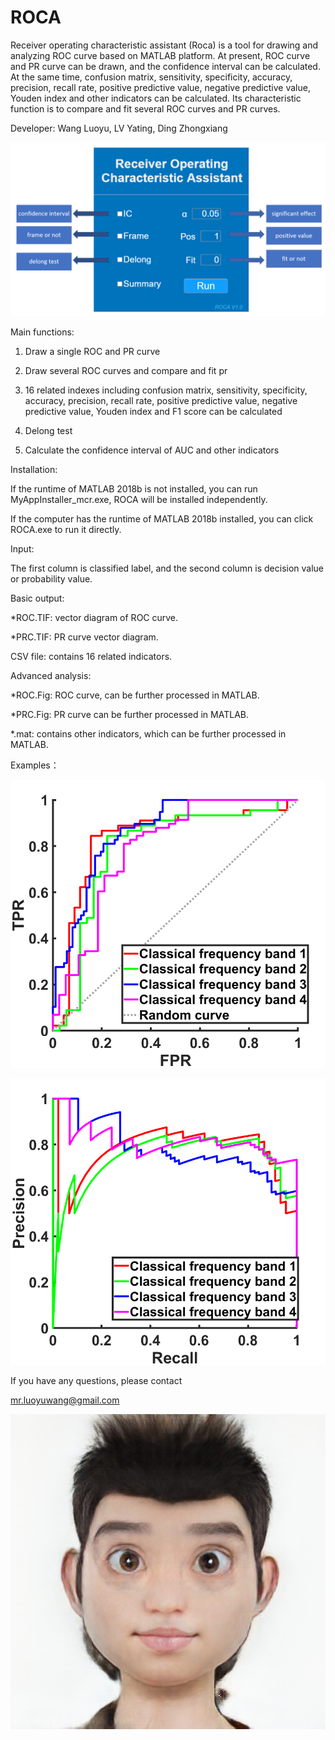 # ROCA


Receiver operating characteristic assistant (Roca) is a tool for drawing and analyzing ROC curve based on MATLAB platform. At present, ROC curve and PR curve can be drawn, and the confidence interval can be calculated. At the same time, confusion matrix, sensitivity, specificity, accuracy, precision, recall rate, positive predictive value, negative predictive value, Youden index and other indicators can be calculated. Its characteristic function is to compare and fit several ROC curves and PR curves.

Developer: Wang Luoyu, LV Yating, Ding Zhongxiang

![image](https://github.com/Luoyu-Wang/ROCA/blob/master/introduction/introduction1.png)
 
Main functions:

1. Draw a single ROC and PR curve

2. Draw several ROC curves and compare and fit pr

3. 16 related indexes including confusion matrix, sensitivity, specificity, accuracy, precision, recall rate, positive predictive value, negative predictive value, Youden index and F1 score can be calculated

4. Delong test

5. Calculate the confidence interval of AUC and other indicators


Installation:

If the runtime of MATLAB 2018b is not installed, you can run MyAppInstaller_mcr.exe, ROCA will be installed independently.

If the computer has the runtime of MATLAB 2018b installed, you can click ROCA.exe to run it directly.


Input:

The first column is classified label, and the second column is decision value or probability value.


Basic output:

*ROC.TIF: vector diagram of ROC curve.

*PRC.TIF: PR curve vector diagram.

CSV file: contains 16 related indicators.


Advanced analysis:

*ROC.Fig: ROC curve, can be further processed in MATLAB.

*PRC.Fig: PR curve can be further processed in MATLAB.

*.mat: contains other indicators, which can be further processed in MATLAB.

Examples：

![image](https://github.com/Luoyu-Wang/ROCA/blob/master/introduction/introduction2.png)

![image](https://github.com/Luoyu-Wang/ROCA/blob/master/introduction/introduction3.png)


If you have any questions, please contact

mr.luoyuwang@gmail.com

![image](https://github.com/Luoyu-Wang/ROCA/blob/master/splash.png) 

